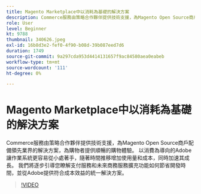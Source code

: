 ```yaml
---
title: Magento Marketplace中以消耗為基礎的解決方案
description: Commerce服務由策略合作夥伴提供技術支援，為Magento Open Source商戶配備領先業界的解決方案，以提供順暢的購物者體驗…… （說明應該介於60到160個字元之間）
role: User
level: Beginner
kt: 9788
thumbnail: 340626.jpeg
exl-id: 16b8d3e2-fef0-4f90-b08d-39b087eed7d6
duration: 1749
source-git-commit: 9a297cda953d4414131657f9ac84580aea0eabeb
workflow-type: tm+mt
source-wordcount: '111'
ht-degree: 0%

---
```


# Magento Marketplace中以消耗為基礎的解決方案

Commerce服務由策略合作夥伴提供技術支援，為Magento Open Source商戶配備領先業界的解決方案，為購物者提供順暢的購物體驗。 以消費為導向的Adobe讓作業系統更容易從小處著手，隨著時間推移增加使用量和成本，同時加速其成長。 我們將逐步引導您瞭解支付服務和未來商務服務擴充功能如何節省開發時間，並從Adobe提供符合成本效益的統一解決方案。

>[!VIDEO](https://video.tv.adobe.com/v/340626/?quality=12&learn=on)
